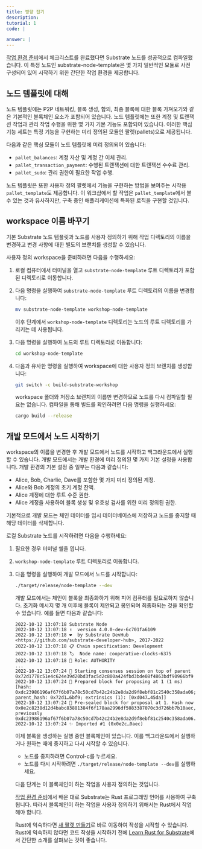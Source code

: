```yaml
---
title: 방향 잡기
description:
tutorial: 1
code: |

answer: |
---
```


[작업 환경 준비](/tutorials/collectibles-workshop/01-prepare/)에서 체크리스트를 완료했다면 Substrate 노드를 성공적으로 컴파일했습니다.
이 특정 노드인 substrate-node-template은 몇 가지 일반적인 모듈로 사전 구성되어 있어 시작하기 위한 간단한 작업 환경을 제공합니다.

## 노드 템플릿에 대해

노드 템플릿에는 P2P 네트워킹, 블록 생성, 합의, 최종 블록에 대한 블록 가져오기와 같은 기본적인 블록체인 요소가 포함되어 있습니다.
노드 템플릿에는 또한 계정 및 트랜잭션 작업과 관리 작업 수행을 위한 몇 가지 기본 기능도 포함되어 있습니다.
이러한 핵심 기능 세트는 특정 기능을 구현하는 미리 정의된 모듈인 팔렛(pallets)으로 제공됩니다.

다음과 같은 핵심 모듈이 노드 템플릿에 미리 정의되어 있습니다:

- `pallet_balances`: 계정 자산 및 계정 간 이체 관리.
- `pallet_transaction_payment`: 수행된 트랜잭션에 대한 트랜잭션 수수료 관리.
- `pallet_sudo`: 관리 권한이 필요한 작업 수행.

노드 템플릿은 또한 사용자 정의 팔렛에서 기능을 구현하는 방법을 보여주는 시작용 `pallet_template`도 제공합니다.
이 워크샵에서 할 작업은 `pallet_template`에서 볼 수 있는 것과 유사하지만, 구축 중인 애플리케이션에 특화된 로직을 구현할 것입니다.

## workspace 이름 바꾸기

기본 Substrate 노드 템플릿과 노드를 사용자 정의하기 위해 작업 디렉토리의 이름을 변경하고 변경 사항에 대한 별도의 브랜치를 생성할 수 있습니다.

사용자 정의 workspace을 준비하려면 다음을 수행하세요:

1. 로컬 컴퓨터에서 터미널을 열고 `substrate-node-template` 루트 디렉토리가 포함된 디렉토리로 이동합니다.

2. 다음 명령을 실행하여 `substrate-node-template` 루트 디렉토리의 이름을 변경합니다:
   
   ```bash
   mv substrate-node-template workshop-node-template
   ```

   이후 단계에서 `workshop-node-template` 디렉토리는 노드의 루트 디렉토리를 가리키는 데 사용됩니다.

3. 다음 명령을 실행하여 노드의 루트 디렉토리로 이동합니다:
   
   ```bash
   cd workshop-node-template
   ```

4. 다음과 유사한 명령을 실행하여 workspace에 대한 사용자 정의 브랜치를 생성합니다:
   
   ```bash
   git switch -c build-substrate-workshop
   ```

   workspace 폴더와 저장소 브랜치의 이름만 변경하므로 노드를 다시 컴파일할 필요는 없습니다.
   컴파일을 통해 빌드를 확인하려면 다음 명령을 실행하세요:

   ```bash
   cargo build --release
   ```

## 개발 모드에서 노드 시작하기

workspace의 이름을 변경한 후 개발 모드에서 노드를 시작하고 백그라운드에서 실행할 수 있습니다.
개발 모드에서는 개발 환경에 미리 정의된 몇 가지 기본 설정을 사용합니다.
개발 환경의 기본 설정 중 일부는 다음과 같습니다:

- Alice, Bob, Charlie, Dave를 포함한 몇 가지 미리 정의된 계정.
- Alice와 Bob 계정의 초기 계정 잔액.
- Alice 계정에 대한 루트 수준 권한.
- Alice 계정을 사용하여 블록 생성 및 유효성 검사를 위한 미리 정의된 권한.
  
기본적으로 개발 모드는 체인 데이터를 임시 데이터베이스에 저장하고 노드를 중지할 때 해당 데이터를 삭제합니다.

로컬 Substrate 노드를 시작하려면 다음을 수행하세요:

1. 필요한 경우 터미널 쉘을 엽니다.

2. `workshop-node-template` 루트 디렉토리로 이동합니다.

3. 다음 명령을 실행하여 개발 모드에서 노드를 시작합니다:
   
   ```bash
   ./target/release/node-template --dev
   ```
   
   개발 모드에서는 체인이 블록을 최종화하기 위해 피어 컴퓨터를 필요로하지 않습니다.
   초기화 메시지 몇 개 이후에 블록이 제안되고 봉인되며 최종화되는 것을 확인할 수 있습니다.
   예를 들면 다음과 같습니다:

   ```text
   2022-10-12 13:07:18 Substrate Node    
   2022-10-12 13:07:18 ✌️  version 4.0.0-dev-6c701fa6109    
   2022-10-12 13:07:18 ❤️  by Substrate DevHub <https://github.com/substrate-developer-hub>, 2017-2022    
   2022-10-12 13:07:18 📋 Chain specification: Development    
   2022-10-12 13:07:18 🏷  Node name: cooperative-clocks-6375    
   2022-10-12 13:07:18 👤 Role: AUTHORITY    
   ...
   2022-10-12 13:07:24 🙌 Starting consensus session on top of parent 0x72d1778c51e4c624e39d20bd3fac5d2c800a424fbd3bde08f4863bdf90966bf9    
   2022-10-12 13:07:24 🎁 Prepared block for proposing at 1 (1 ms) [hash: 0xdc23986196af67f6b07a78c50cd7b42c24b2e8da2d9f8ebf81c2540c358ada06; parent_hash: 0x72d1…6bf9; extrinsics (1): [0xd047…45da]]    
   2022-10-12 13:07:24 🔖 Pre-sealed block for proposal at 1. Hash now 0x0e2c8238d12d4babc83881384f6f178aa2996df5083387070c3d726bb7b10aec, previously 0xdc23986196af67f6b07a78c50cd7b42c24b2e8da2d9f8ebf81c2540c358ada06.    
   2022-10-12 13:07:24 ✨ Imported #1 (0x0e2c…0aec)
   ```

   이제 블록을 생성하는 실행 중인 블록체인이 있습니다.
   이를 백그라운드에서 실행하거나 원하는 때에 중지하고 다시 시작할 수 있습니다.
   
   - 노드를 중지하려면 Control-c를 누르세요.
   - 노드를 다시 시작하려면 `./target/release/node-template --dev`를 실행하세요.

   다음 단계는 이 블록체인이 하는 작업을 사용자 정의하는 것입니다.

   [작업 환경 준비](/tutorials/collectibles-workshop/01-prepare/)에서 배운 대로 Substrate는 Rust 프로그래밍 언어를 사용하여 구축됩니다.
   따라서 블록체인이 하는 작업을 사용자 정의하기 위해서는 Rust에서 작업해야 합니다.
   
   Rust에 익숙하다면 [새 팔렛 만들기](/tutorials/collectibles-workshop/03-create-pallet/)로 바로 이동하여 작성을 시작할 수 있습니다.
   Rust에 익숙하지 않다면 코드 작성을 시작하기 전에 [Learn Rust for Substrate](/tutorials/collectibles-workshop/detours/learn-rust/)에서 간단한 소개를 살펴보는 것이 좋습니다.